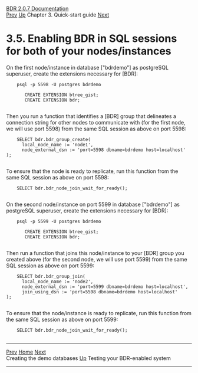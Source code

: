  [BDR 2.0.7 Documentation](README.md)                                                                                                                 
  [Prev](quickstart-creating.md "Creating the demo databases")   [Up](quickstart.md)    Chapter 3. Quick-start guide    [Next](quickstart-testing.md "Testing your BDR-enabled system")  


# 3.5. Enabling BDR in SQL sessions for both of your nodes/instances

On the first node/instance in database [\"bdrdemo\"] as
postgreSQL superuser, create the extensions necessary for
[BDR]:

``` PROGRAMLISTING
    psql -p 5598 -U postgres bdrdemo

       CREATE EXTENSION btree_gist;
       CREATE EXTENSION bdr;
    
```

Then you run a function that identifies a [BDR] group that
delineates a connection string for other nodes to communicate with (for
the first node, we will use port 5598) from the same SQL session as
above on port 5598:

``` PROGRAMLISTING
    SELECT bdr.bdr_group_create(
      local_node_name := 'node1',
      node_external_dsn := 'port=5598 dbname=bdrdemo host=localhost'
);
    
```

To ensure that the node is ready to replicate, run this function from
the same SQL session as above on port 5598:

``` PROGRAMLISTING
    SELECT bdr.bdr_node_join_wait_for_ready();
    
```

On the second node/instance on port 5599 in database
[\"bdrdemo\"] as postgreSQL superuser, create the extensions
necessary for [BDR]:

``` PROGRAMLISTING
    psql -p 5599 -U postgres bdrdemo

       CREATE EXTENSION btree_gist;
       CREATE EXTENSION bdr;
    
```

Then run a function that joins this node/instance to your
[BDR] group you created above (for the second node, we
will use port 5599) from the same SQL session as above on port 5599:

``` PROGRAMLISTING
    SELECT bdr.bdr_group_join(
      local_node_name := 'node2',
      node_external_dsn := 'port=5599 dbname=bdrdemo host=localhost',
      join_using_dsn := 'port=5598 dbname=bdrdemo host=localhost'
);
    
```

To ensure that the node/instance is ready to replicate, run this
function from the same SQL session as above on port 5599:

``` PROGRAMLISTING
    SELECT bdr.bdr_node_join_wait_for_ready();
    
```



  ------------------------------------------------- -------------------------------------- ------------------------------------------------
  [Prev](quickstart-creating.md)     [Home](README.md)      [Next](quickstart-testing.md)  
  Creating the demo databases                        [Up](quickstart.md)                   Testing your BDR-enabled system
  ------------------------------------------------- -------------------------------------- ------------------------------------------------
